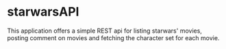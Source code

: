 # starwarsAPI
This application offers a simple REST api for listing starwars' movies, posting comment on movies 
and fetching the character set for each movie.
